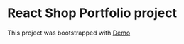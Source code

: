 # React Shop Portfolio project
This project was bootstrapped with [Demo](https://kathyvira.github.io/react-shop/)
